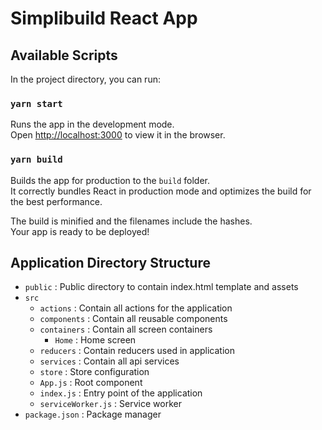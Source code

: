 # Simplibuild React App

## Available Scripts

In the project directory, you can run:

### `yarn start`

Runs the app in the development mode.<br />
Open [http://localhost:3000](http://localhost:3000) to view it in the browser.

### `yarn build`

Builds the app for production to the `build` folder.<br />
It correctly bundles React in production mode and optimizes the build for the best performance.

The build is minified and the filenames include the hashes.<br />
Your app is ready to be deployed!

## Application Directory Structure
- `public` : Public directory to contain index.html template and assets
- `src`
  - `actions` : Contain all actions for the application
  - `components` : Contain all reusable components
  - `containers` : Contain all screen containers
    - `Home` : Home screen
  - `reducers` : Contain reducers used in application
  - `services` : Contain all api services
  - `store` : Store configuration
  - `App.js` : Root component
  - `index.js` : Entry point of the application
  - `serviceWorker.js` : Service worker
- `package.json` : Package manager
